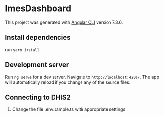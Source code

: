 # ImesDashboard

This project was generated with [Angular CLI](https://github.com/angular/angular-cli) version 7.3.6.

## Install dependencies
run ```yarn install```

## Development server

Run `ng serve` for a dev server. Navigate to `http://localhost:4200/`. The app will automatically reload if you change any of the source files.

## Connecting to DHIS2

1. Change the file .env.sample.ts with appropriate settings

